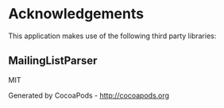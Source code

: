 # Acknowledgements
This application makes use of the following third party libraries:

## MailingListParser

MIT

Generated by CocoaPods - http://cocoapods.org
